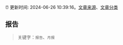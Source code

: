 :alarm_clock: 更新时间: 2024-06-26 10:39:16。[文章来源](/README.md)、[文章分类](/TAGS.md)

## 报告


> 关键字：`报告`、`月报`



